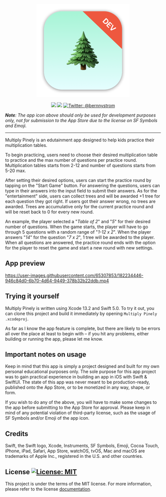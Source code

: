 <p align="center">
    <img src="./Multiply Pinely/Assets.xcassets/AppIcon.appiconset/mac512.png" alt="Multiply Pinely logo" width="300" maxHeight="171" />
</p>

<p align="center">
    <img src="https://img.shields.io/badge/iOS-15.0+-blue.svg" />
    <img src="https://img.shields.io/badge/Swift-5.0-orange.svg" />
    <a href="https://twitter.com/bernnystrom">
        <img src="https://img.shields.io/badge/Contact-@bernnystrom-lightgrey.svg?style=flat" alt="Twitter: @bernnystrom" />
    </a>
</p>

  ***Note**: The app icon above should only be used for development purposes only, not for submission to the App Store due to the license on SF Symbols and Emoji.*

 <hr />

Multiply Pinely is an edutainment app designed to help kids practice their multiplication tables.

To begin practicing, users need to choose their desired multiplication table to practice and the max number of questions per practice round. Multiplication tables starts from 2-12 and number of questions starts from 5-20 max.

After setting their desired options, users can start the practice round by tapping on the "Start Game" button. For answering the questions, users can type in their answers into the input field to submit their answers. As for the "entertainment" side, users can collect trees and will be awarded +1 tree for each question they got right. If users got their answer wrong, no trees are awarded. Trees are accumulative only for the current practice round and will be reset back to 0 for every new round.

An example, the player selected a "*Table of 2*" and "*5*" for their desired number of questions. When the game starts, the player will have to go through 5 questions with a random range of "*1-12 x 2*". When the player answers "*14*" for the question "*7 x 2*", 1 tree will be awarded to the player. When all questions are answered, the practice round ends with the option for the player to reset the game and start a new round with new settings.

## App preview

https://user-images.githubusercontent.com/65307853/182234446-946c84d0-6b70-4d64-9449-378b32b22ddb.mp4

## Trying it yourself

Multiply Pinely  is written using Xcode 13.2 and Swift 5.0. To try it out, you can clone this project and build it immediately by opening `Multiply Pinely .xcodeproj`.

As far as I know the app feature is complete, but there are likely to be errors all over the place at least to begin with – if you hit any problems, either building or running the app, please let me know.

## Important notes on usage

Keep in mind that this app is simply a project designed and built for my own personal educational purposes only. The sole purpose for this app project was to gain practical experience in building an app in iOS with Swift & SwiftUI. The state of this app was never meant to be production-ready, published onto the App Store, or to be monetized in any way, shape, or form.

If you wish to do any of the above, you will have to make some changes to the app before submitting to the App Store for approval. Please keep in mind of any potential violation of third-party license, such as the usage of SF Symbols and/or Emoji of the app icon.

## Credits

Swift, the Swift logo, Xcode, Instruments, SF Symbols, Emoji, Cocoa Touch, iPhone, iPad, Safari, App Store, watchOS, tvOS, Mac and macOS are trademarks of Apple Inc., registered in the U.S. and other countries.

## License <a aria-label="Multiply Pinely is free to use" href="https://choosealicense.com/licenses/mit/" target="_blank"><img alt="License: MIT" src="https://img.shields.io/badge/License-MIT-success.svg?style=flat-square&color=33CC12" target="_blank" /></a>

This project is under the terms of the MIT license. For more information, please refer to the license [documentation](LICENSE).
